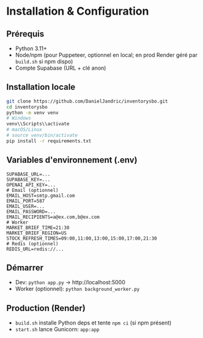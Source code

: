 # Installation & Configuration

## Prérequis
- Python 3.11+
- Node/npm (pour Puppeteer, optionnel en local; en prod Render géré par `build.sh` si npm dispo)
- Compte Supabase (URL + clé anon)

## Installation locale
```bash
git clone https://github.com/DanielJandric/inventorysbo.git
cd inventorysbo
python -m venv venv
# Windows
venv\\Scripts\\activate
# macOS/Linux
# source venv/bin/activate
pip install -r requirements.txt
```

## Variables d'environnement (.env)
```
SUPABASE_URL=...
SUPABASE_KEY=...
OPENAI_API_KEY=...
# Email (optionnel)
EMAIL_HOST=smtp.gmail.com
EMAIL_PORT=587
EMAIL_USER=...
EMAIL_PASSWORD=...
EMAIL_RECIPIENTS=a@ex.com,b@ex.com
# Worker
MARKET_BRIEF_TIME=21:30
MARKET_BRIEF_REGION=US
STOCK_REFRESH_TIMES=09:00,11:00,13:00,15:00,17:00,21:30
# Redis (optionnel)
REDIS_URL=redis://...
```

## Démarrer
- Dev: `python app.py` → http://localhost:5000
- Worker (optionnel): `python background_worker.py`

## Production (Render)
- `build.sh` installe Python deps et tente `npm ci` (si npm présent)
- `start.sh` lance Gunicorn: `app:app`



